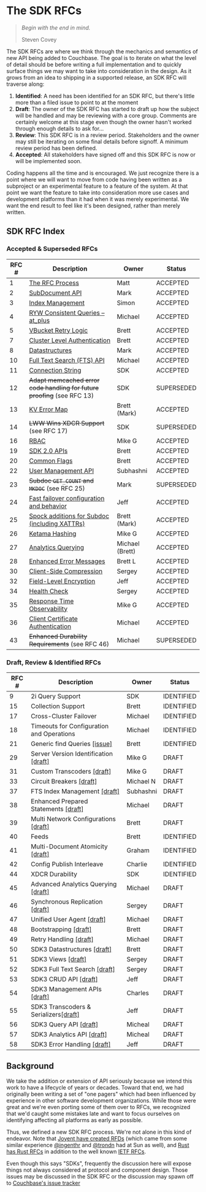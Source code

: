 # The SDK RFCs

> _Begin with the end in mind._
>
> Steven Covey

The SDK RFCs are where we think through the mechanics and semantics of new API being added to Couchbase.  The goal is to iterate on what the level of detail should be before writing a full implementation and to quickly surface things we may want to take into consideration in the design.  As it grows from an idea to shipping in a supported release, an SDK RFC will traverse along:

1. **Identified**:  A need has been identified for an SDK RFC, but there's little more than a filed issue to point to at the moment
2. **Draft**: The owner of the SDK RFC has started to draft up how the subject will be handled and may be reviewing with a core group.  Comments are certainly welcome at this stage even though the owner hasn't worked through enough details to ask for...
3. **Review**: This SDK RFC is in a review period. Stakeholders and the owner may still be iterating on some final details before signoff. A minimum review period has been defined.
4. **Accepted**: All stakeholders have signed off and this SDK RFC is now or will be implemented soon.

Coding happens all the time and is encouraged. We just recognize there is a point where we will want to move from code having been written as a subproject or an experimental feature to a feature of the system.  At that point we want the feature to take into consideration more use cases and development platforms than it had when it was merely experimental. We want the end result to feel like it's been designed, rather than merely written.

## SDK RFC Index

### Accepted & Superseded RFCs

RFC #  | Description | Owner | Status
------------- | ------------- | --------- | ---------
1  | [The RFC Process](rfc/0001-rfc-process.md) | Matt | ACCEPTED
2  | [SubDocument API](rfc/0002-subdocapi.md) | Mark | ACCEPTED
3  | [Index Management](https://github.com/couchbaselabs/sdk-rfcs/blob/master/rfc/0003-indexmanagement.md) | Simon | ACCEPTED
4 | [RYW Consistent Queries – at_plus](rfc/0004-at_plus.md) | Michael | ACCEPTED
5 | [VBucket Retry Logic](https://github.com/couchbaselabs/sdk-rfcs/blob/master/rfc/0005-vbucket-retries.md) | Brett | ACCEPTED
7 | [Cluster Level Authentication](rfc/0007-cluster_level_auth.md) | Brett | ACCEPTED
8 | [Datastructures](rfc/0008-datastructures.md) | Mark | ACCEPTED
10 | [Full Text Search (FTS) API](rfc/0010-cbft.md) | Michael | ACCEPTED
11 | [Connection String](rfc/0011-connection-string.md) | SDK | ACCEPTED
12 | ~~Adapt memcached error code handling for future proofing~~ (see RFC 13) | SDK | SUPERSEDED
13 | [KV Error Map](rfc/0013-kv-error-map.md) | Brett (Mark) | ACCEPTED
14 | ~~LWW Wins XDCR Support~~ (see RFC 17) | SDK | SUPERSEDED
16 | [RBAC](rfc/0016-rbac.md) | Mike G | ACCEPTED
19 | [SDK 2.0 APIs](https://docs.google.com/document/d/1HgVEJetcIfeIqviKC9zdlv_7IEkWpstatzxeydkLF3A) | Brett | ACCEPTED
20 | [Common Flags](rfc/0020-common-flags.md) | Brett | ACCEPTED
22 | [User Management API](rfc/0022-usermgmt.md) | Subhashni | ACCEPTED
23 | ~~Subdoc `GET_COUNT` and `MKDOC`~~ (see RFC 25) | Mark | SUPERSEDED
24 | [Fast failover configuration and behavior](rfc/0024-fast-failover.md) | Jeff | ACCEPTED
25 | [Spock additions for Subdoc (including XATTRs)](rfc/0025-subdoc-xattr.md) | Brett (Mark) | ACCEPTED
26 | [Ketama Hashing](rfc/0026-ketama-hashing.md) | Mike G | ACCEPTED
27 | [Analytics Querying](rfc/0027-analytics.md) | Michael (Brett) | ACCEPTED
28 | [Enhanced Error Messages](rfc/0028-enhanced_error_messages.md) | Brett L | ACCEPTED
30 | [Client-Side Compression](rfc/0030-compression.md) | Sergey | ACCEPTED
32 | [Field-Level Encryption](rfc/0032-field-level-encryption.md) | Jeff | ACCEPTED
34 | [Health Check](rfc/0034-health-check.md) | Sergey | ACCEPTED
35 | [Response Time Observability](rfc/0035-rto.md) | Mike G | ACCEPTED
36 | [Client Certificate Authentication](rfc/0036-client-cert-auth.md) | Michael | ACCEPTED
43 | ~~Enhanced Durability Requirements~~ (see RFC 46)| Michael | SUPERSEDED

### Draft, Review & Identified RFCs

RFC #  | Description | Owner | Status
------------- | ------------- | --------- | ---------
9 | 2i Query Support | SDK | IDENTIFIED
15 | Collection Support | Brett | IDENTIFIED
17 | Cross-Cluster Failover | Michael | IDENTIFIED
18 | Timeouts for Configuration and Operations | Michael | IDENTIFIED
21 | Generic find Queries [\[issue\]](https://github.com/couchbaselabs/sdk-rfcs/pull/54) | Brett | IDENTIFIED
29 | Server Version Identification [\[draft\]](https://docs.google.com/document/d/1d6j0R0BFloQgoQ981PjAzv2AWfAIRPlkBLvlCMG7ipY/edit?usp=sharing) | Mike G | DRAFT
31 | Custom Transcoders [\[draft\]](https://docs.google.com/a/couchbase.com/document/d/1p3VzB41Tv-q0-j_HsqJAUrijAJEB9rGJ92Qgf36JdXc/edit) | Mike G | DRAFT
33 | Circuit Breakers [\[draft\]](https://docs.google.com/document/d/1QVXMN2u9RUuOAEPbeRvEA8h6drDJKR9Jy1C1Op17q3U/edit#) | Michael N | DRAFT
37 | FTS Index Management [\[draft\]](https://docs.google.com/document/d/1C4yfTj5u6ahRgk3ZIL_AkwPMeu9-hHY_lZcsDNeIP74/edit?usp=sharing) | Subhashni | DRAFT
38 | Enhanced Prepared Statements [\[draft\]](https://docs.google.com/document/d/1JhprmvL2HwHzkg7GxouGJc67eAvKFJekgyOG23T8mVU/edit)| Michael | DRAFT
39 | Multi Network Configurations [\[draft\]](https://docs.google.com/document/d/1706x2zMsYoBXQ-8H0cpW0KDYpeBy_FZ9dt1--NnQIzk) | Brett | DRAFT
40 | Feeds | Brett | IDENTIFIED
41 | Multi-Document Atomicity [\[draft\]](https://docs.google.com/document/d/1lRC-0VEk4jTPJbY9tN_jHTiqzCbj7Qpt4JdYufwEMwU/edit) | Graham | IDENTIFIED
42 | Config Publish Interleave | Charlie | IDENTIFIED
44 | XDCR Durability | SDK | IDENTIFIED
45 | Advanced Analytics Querying [\[draft\]](https://docs.google.com/document/d/1SRYPk4ATM2PVc2Yi3WP-Ol9_qvFue9IG2uhd0UUq9GY) | Michael | DRAFT
46 | Synchronous Replication [\[draft\]](https://docs.google.com/document/d/1_Bn_cKLxvqFBNVcPaPnoXMpt3JEbf_6MDvMHpJDtO_s/edit) | Sergey | DRAFT
47 | Unified User Agent [\[draft\]](https://docs.google.com/document/d/1B4QM9UO6kz2yjLrBqLjSgArUeM1DvzKnakC_e8KfrmY/edit?usp=sharing) | Michael | DRAFT
48 | Bootstrapping [\[draft\]](https://docs.google.com/document/d/1SUSBM9XoTnpaeew0bq4ABmgISc76fjzrY2vapZ10XD4/edit#) | Brett | DRAFT
49 | Retry Handling [\[draft\]](https://docs.google.com/document/d/1h9YL2k8uzNPnxN_XanagEc2d8qRVu6sVDiKaqASqjS4/edit#heading=h.95ju11kiipzo) | Michael | DRAFT
50 | SDK3 Datastructures [\[draft\]](https://docs.google.com/document/d/1mKk20ScVE8ssF2DvqZTe9xIUvOUanJ7LOARFiCJPkQ0/edit) | Brett | DRAFT
51 | SDK3 Views [\[draft\]](https://docs.google.com/document/d/10urBYts5kHH7TGnIowoyISYdDie70ARpxbnajfY43C8/edit) | Sergey | DRAFT
52 | SDK3 Full Text Search [\[draft\]](https://docs.google.com/document/d/1El3Kll05woPLxH39YyFUg7lRwfaaini-QS78CpstTLY/edit) | Sergey | DRAFT
53 | SDK3 CRUD API [\[draft\]](https://docs.google.com/document/d/1_fPJn9trqG6e7iTpzqwCnurvxmBlguFVjh00F2Co7Y8/edit) | Jeff | DRAFT
54 | SDK3 Management APIs [\[draft\]](https://docs.google.com/document/d/1p6AUV_YKJBqaybt_JFmDTYjjIZ3t4Lp2uqJSFY0VtjY/edit#) | Charles | DRAFT
55 | SDK3 Transcoders & Serializers[\[draft\]](https://docs.google.com/document/d/1ILMZFHJwiXhEyb4s0BzhpIG-uwcaiREwm7EWuxXUHXg/edit#heading=h.7lqzoj756bub) | Jeff | DRAFT
56 | SDK3 Query API [\[draft\]](https://docs.google.com/document/d/1MigpPIoEc-srXRJb7bUel3qTlGPvI-be-hT0jkGNNAY/edit) | Micheal | DRAFT
57 | SDK3 Analytics API [\[draft\]](https://docs.google.com/document/d/1mpDBR3_-jmMRelWkNUlGazgVWPhF_15vhP5m5mB3wo4/edit) | Micheal | DRAFT
58 | SDK3 Error Handling [\[draft\]](https://docs.google.com/document/d/1oWyuPIxmErNh9BerU3UYqpFQPnmg9Yl8h7oNJzCVVYM/edit) | Jeff | DRAFT

[comment]: # (RFC States: IDENTIFIED > DRAFT > REVIEW > ACCEPTED)
[comment]: # (Description above must link to either the merged draft, the issue or the pull request when in any state otehr )


## Background

We take the addition or extension of API seriously because we intend this work to have a lifecycle of years or decades.  Toward that end, we had originally been writing a set of "one pagers" which had been influenced by experience in other software development organizations.  While those were great and we're even porting some of them over to RFCs, we recognized that we'd caught some mistakes late and want to focus ourselves on identifying affecting all platforms as early as possible.

Thus, we defined a new SDK RFC process.  We're not alone in this kind of endeavor.  Note that [Joyent have created RFDs](https://github.com/joyent/rfd) (which came from some similar experience [@ingenthr](http://github.com/ingenthr) and [@trondn](http://github.com/trondn) had at Sun as well), and [Rust has Rust RFCs](https://github.com/rust-lang/rfcs) in addition to the well known [IETF RFCs](http://ietf.org/rfc.html).

Even though this says "SDKs", frequently the discussion here will expose things not always considered at protocol and component design.  Those issues may be discussed in the SDK RFC or the discussion may spawn off to [Couchbase's issue tracker](https://issues.couchbase.com)
